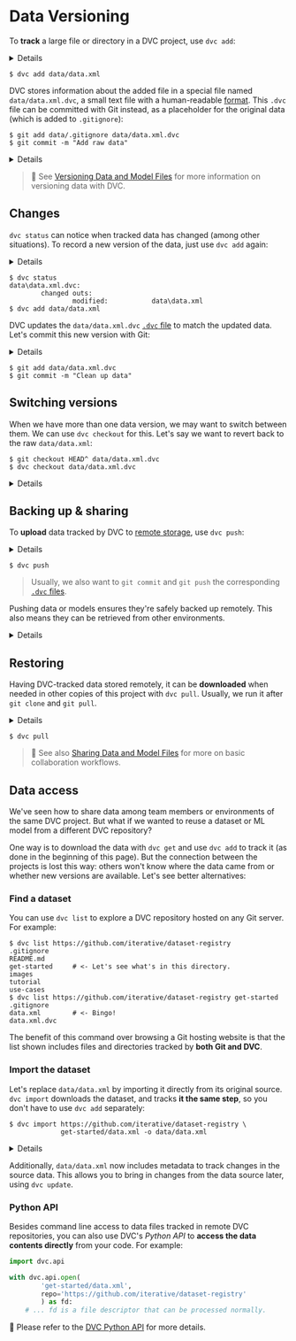 # Data Versioning

To **track** a large file or directory in a <abbr>DVC project</abbr>, use
`dvc add`:

<details>

### 👉 Expand to get an example dataset

Having [initialized](/doc/tutorials/get-started#initialize) the project, do
this:

```dvc
$ dvc get https://github.com/iterative/dataset-registry \
          get-started/data.xml -o data/data.xml
```

> `dvc get` can download any <abbr>data artifact</abbr> tracked in a <abbr>DVC
> repository</abbr>. It's like `wget`, but for DVC or Git repos. In this case we
> use our [dataset registry](https://github.com/iterative/dataset-registry) repo
> as the data source.

</details>

```dvc
$ dvc add data/data.xml
```

DVC stores information about the added file in a special file named
`data/data.xml.dvc`, a small text file with a human-readable
[format](/doc/user-guide/dvc-files-and-directories#dvcyaml-file). This `.dvc`
file can be committed with Git instead, as a placeholder for the original data
(which is added to `.gitignore`):

```dvc
$ git add data/.gitignore data/data.xml.dvc
$ git commit -m "Add raw data"
```

<details>

### Expand to see what happened internally

`dvc add` moved the data to the project's <abbr>cache</abbr>, and linked\* it
back to the <abbr>workspace</abbr>.

```dvc
$ ls -R .dvc/cache
...
.dvc/cache/a3:
04afb96060aad90176268345e10355
```

The hash value of the `data/data.xml` file we just added (`a304afb...`)
determines the cache path shown above. And if you check `data/data.xml.dvc`, you
will find it there too:

```yaml
outs:
  - md5: a304afb96060aad90176268345e10355
    path: data.xml
    cache: true
```

> \* See
> [Large Dataset Optimization](/doc/user-guide/large-dataset-optimization) and
> `dvc config cache` for more information on file linking.

</details>

> 📖 See
> [Versioning Data and Model Files](/doc/use-cases/versioning-data-and-model-files)
> for more information on versioning data with DVC.

## Changes

`dvc status` can notice when tracked data has changed (among other situations).
To record a new version of the data, just use `dvc add` again:

<details>

### 👉 Expand to clean up the data !

Let's first get some code to work with:

```dvc
$ wget https://code.dvc.org/get-started/code.zip
$ unzip code.zip
$ rm -f code.zip
$ ls src
cleanup.py  evaluate.py  featurization.py
prepare.py  requirements.txt  train.py
```

Let's clean up our raw dataset in-place, by using the `src/cleanup.py` script:

```dvc
$ python src/cleanup.py data/data.xml
```

Please stage or commit `src/cleanup.py` with Git at this point.

</details>

```dvc
$ dvc status
data\data.xml.dvc:
        changed outs:
                modified:           data\data.xml
$ dvc add data/data.xml
```

DVC updates the `data/data.xml.dvc`
[`.dvc` file](/doc/user-guide/dvc-files-and-directories#dvcyaml-file) to match
the updated data. Let's commit this new version with Git:

<details>

### Expand to see what happened internally

Use `git diff` to show the change in `data/data.xml.dvc`:

```diff
 outs:
-- md5: a304afb96060aad90176268345e10355
+- md5: 558a00881d4a6815ba625c13e27c5b7e
   path: data.xml
   cache: true
```

Since `data/data.xml` changed, its hash value is updated (to `558a008...`).

</details>

```dvc
$ git add data/data.xml.dvc
$ git commit -m "Clean up data"
```

## Switching versions

When we have more than one data version, we may want to switch between them. We
can use `dvc checkout` for this. Let's say we want to revert back to the raw
`data/data.xml`:

```dvc
$ git checkout HEAD^ data/data.xml.dvc
$ dvc checkout data/data.xml.dvc
```

<details>

### Expand to see what happened internally

`git checkout` brought the `data/data.xml.dvc` `.dvc` file back to the version,
with the previous hash value of the data (`a304afb...`):

```yaml
outs:
  md5: a304afb96060aad90176268345e10355
  path: data.xml
```

All `dvc checkout` does is putting the corresponding file, stored in the
<abbr>cache</abbr>, back into the <abbr>workspace</abbr>. This brings
DVC-tracked data up to date with the current Git commit.

</details>

## Backing up & sharing

To **upload** data tracked by DVC to
[remote storage](/doc/command-reference/remote), use `dvc push`:

<details>

### 👉 Set up remote storage first

DVC remotes let you store a copy of the data tracked by DVC outside of the local
cache, usually a **cloud storage** service. For simplicity, let's set up a
_local remote_:

```dvc
$ mkdir -p /tmp/dvc-storage
$ dvc remote add -d myremote /tmp/dvc-storage
$ git commit .dvc/config -m "Configure local remote"
```

> While the term "local remote" may seem contradictory, it doesn't have to be.
> The "local" part refers to the type of location: another directory in the file
> system. "Remote" is how we call storage for <abbr>DVC projects</abbr>. It's
> essentially a local data backup.

💡 DVC supports the following **remote storage types**: Google Drive, Amazon S3,
Azure Blob Storage, Google Cloud Storage, Aliyun OSS, SSH, HDFS, and HTTP.
Please refer to `dvc remote add` for more details and examples.

</details>

```dvc
$ dvc push
```

> Usually, we also want to `git commit` and `git push` the corresponding
> [`.dvc` files](/doc/user-guide/dvc-files-and-directories#dvcyaml-file).

Pushing data or models ensures they're safely backed up remotely. This also
means they can be retrieved from other environments.

<details>

### Expand to see what happened internally

`dvc push` copied the data <abbr>cached</abbr> locally to the remote storage we
set up earlier. You can check that the data has been backed up to the DVC remote
with:

```dvc
$ ls -R /tmp/dvc-storage
...
/tmp/dvc-storage/55:
8a00881d4a6815ba625c13e27c5b7e
/tmp/dvc-storage/a3:
04afb96060aad90176268345e10355
```

Note that both versions of the data file are stored. (This should match
`.dvc/cache`.)

</details>

## Restoring

Having DVC-tracked data stored remotely, it can be **downloaded** when needed in
other copies of this <abbr>project</abbr> with `dvc pull`. Usually, we run it
after `git clone` and `git pull`.

<details>

### 👉 Expand to simulate a fresh clone of this repo

Let's just remove the data file added so far, both from <abbr>workspace</abbr>
and <abbr>cache</abbr>:

```dvc
$ rm -f data/data.xml .dvc/cache/a3/04afb96060aad90176268345e10355
$ dvc status
data\data.xml.dvc:
        changed outs:
                deleted:            data\data.xml
```

`dvc status` detects when DVC-tracked data is missing (among other situations).

</details>

```dvc
$ dvc pull
```

> 📖 See also
> [Sharing Data and Model Files](/doc/use-cases/sharing-data-and-model-files)
> for more on basic collaboration workflows.

## Data access

We've seen how to share data among team members or environments of the same
<abbr>DVC project</abbr>. But what if we wanted to reuse a dataset or ML model
from a different DVC repository?

One way is to download the data with `dvc get` and use `dvc add` to track it (as
done in the beginning of this page). But the connection between the projects is
lost this way: others won't know where the data came from or whether new
versions are available. Let's see better alternatives:

### Find a dataset

You can use `dvc list` to explore a <abbr>DVC repository</abbr> hosted on any
Git server. For example:

```dvc
$ dvc list https://github.com/iterative/dataset-registry
.gitignore
README.md
get-started     # <- Let's see what's in this directory.
images
tutorial
use-cases
$ dvc list https://github.com/iterative/dataset-registry get-started
.gitignore
data.xml        # <- Bingo!
data.xml.dvc
```

The benefit of this command over browsing a Git hosting website is that the list
shown includes files and directories tracked by **both Git and DVC**.

### Import the dataset

Let's replace `data/data.xml` by importing it directly from its original source.
`dvc import` downloads the dataset, and tracks **it the same step**, so you
don't have to use `dvc add` separately:

```dvc
$ dvc import https://github.com/iterative/dataset-registry \
             get-started/data.xml -o data/data.xml
```

<details>

#### Expand to see what happened internally

[`.dvc` files](/doc/user-guide/dvc-files-and-directories#dvcyaml-file) created
by `dvc import` are called _import stages_. These have fields, such as the data
source `repo`, and `path` (under `deps`):

```yaml
deps:
  path: get-started/data.xml
  repo:
    url: https://github.com/iterative/dataset-registry
    rev_lock: f31f5c4cdae787b4bdeb97a717687d44667d9e62
```

The `url` and `rev_lock` subfields under `repo` are used to save the origin and
[version](https://git-scm.com/docs/revisions) of the dependency, respectively.

> Note that the
> [dataset registry](https://github.com/iterative/dataset-registry) repository
> doesn't actually contain a `get-started/data.xml` file. Like `dvc get` and
> `dvc import` download from [remote storage](/doc/command-reference/remote).

</details>

Additionally, `data/data.xml` now includes metadata to track changes in the
source data. This allows you to bring in changes from the data source later,
using `dvc update`.

### Python API

Besides command line access to data files tracked in remote <abbr>DVC
repositories</abbr>, you can also use DVC's _Python API_ to **access the data
contents directly** from your code. For example:

```py
import dvc.api

with dvc.api.open(
        'get-started/data.xml',
        repo='https://github.com/iterative/dataset-registry'
        ) as fd:
    # ... fd is a file descriptor that can be processed normally.
```

📖 Please refer to the [DVC Python API](/doc/api-reference) for more details.
